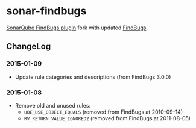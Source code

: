 # sonar-findbugs
[SonarQube FindBugs plugin](https://github.com/SonarSource/sonar-findbugs) fork with updated [FindBugs](http://findbugs.sourceforge.net/).

## ChangeLog

### 2015-01-09  
- Update rule categories and descriptions (from FindBugs 3.0.0)  

### 2015-01-08  
- Remove old and unused rules:
    - `UOE_USE_OBJECT_EQUALS` (removed from FindBugs at 2010-09-14)
    - `RV_RETURN_VALUE_IGNORED2` (removed from FindBugs at 2011-08-05)


